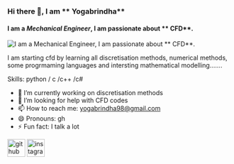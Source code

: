 ### Hi there 👋, I am ** Yogabrindha**
#### I am  a *Mechanical Engineer*, I  am passionate about ** CFD**. 
![I am  a *Mechanical Engineer*, I  am passionate about ** CFD**. ](https://www.google.com/imgres?imgurl=https%3A%2F%2Fimages-na.ssl-images-amazon.com%2Fimages%2FI%2F61JOgHQY6OL.jpg&imgrefurl=https%3A%2F%2Fwww.amazon.in%2FThis-Girl-Likes-Code-Programmer%2Fdp%2F1090964188&tbnid=5HdGiQ_fv6QThM&vet=12ahUKEwiW2O-JzZHuAhUXNCsKHSYKCK8QMyg5egQIARBR..i&docid=sl99YwZhxLIM7M&w=907&h=1360&q=girl%20developer&client=firefox-b-d&ved=2ahUKEwiW2O-JzZHuAhUXNCsKHSYKCK8QMyg5egQIARBR)

I am  starting cfd by learning all discretisation methods, numerical  methods, some progrmaming languages and intersting mathematical modelling.......

Skills: python / c /c++ /c# 

- 🔭 I’m currently working on discretisation methods   
- 🤔 I’m looking for help with CFD codes 
- 📫 How to reach me: yogabrindha98@gmail.com 
- 😄 Pronouns: gh 
- ⚡ Fun fact: I talk a lot 


[<img src='https://cdn.jsdelivr.net/npm/simple-icons@3.0.1/icons/github.svg' alt='github' height='40'>](https://github.com/yogabrindha)  [<img src='https://cdn.jsdelivr.net/npm/simple-icons@3.0.1/icons/instagram.svg' alt='instagram' height='40'>](https://www.instagram.com/_yogabrindha_/)  

